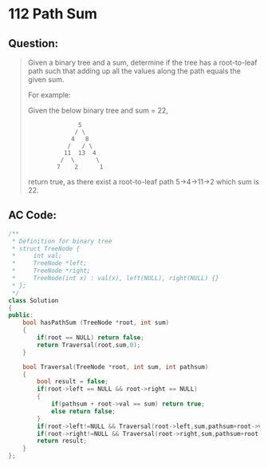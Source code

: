 # 112 Path Sum

## Question:

> Given a binary tree and a sum, determine if the tree has a root-to-leaf path such that adding up all the values along the path equals the given sum.
> 
> For example:
> 
> Given the below binary tree and sum = 22,
> ```
>               5
>              / \
>             4   8
>            /   / \
>           11  13  4
>          /  \      \
>         7    2      1
> ```
> 
> return true, as there exist a root-to-leaf path 5->4->11->2 which sum is 22.

## AC Code:

``` c++
/**
 * Definition for binary tree
 * struct TreeNode {
 *     int val;
 *     TreeNode *left;
 *     TreeNode *right;
 *     TreeNode(int x) : val(x), left(NULL), right(NULL) {}
 * };
 */
class Solution
{
public:
    bool hasPathSum (TreeNode *root, int sum)
    {
        if(root == NULL) return false;
		return Traversal(root,sum,0);
    }

	bool Traversal(TreeNode *root, int sum, int pathsum)
	{
		bool result = false;
		if(root->left == NULL && root->right == NULL)
		{
			if(pathsum + root->val == sum) return true;
			else return false;
		}
		if(root->left!=NULL && Traversal(root->left,sum,pathsum+root->val)) result = true; 
		if(root->right!=NULL && Traversal(root->right,sum,pathsum+root->val)) result = true; 
		return result;
	}
};
```
